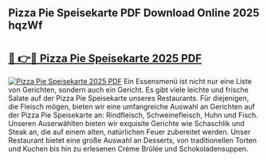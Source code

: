 ## Pizza Pie Speisekarte PDF Download Online 2025 hqzWf

# <h2><a href="http://gc971ks.nevu.top/?p=Pizza+Pie+Speisekarte">🔗 👉🔴 Pizza Pie Speisekarte 2025 PDF</a></h2>

[![Pizza Pie Speisekarte 2025 PDF](https://i.imgur.com/dBaPXMq.png)](http://gc971ks.nevu.top/?p=Pizza+Pie+Speisekarte)
Ein Essensmenü ist nicht nur eine Liste von Gerichten, sondern auch ein Gericht. Es gibt viele leichte und frische Salate auf der Pizza Pie Speisekarte unseres Restaurants. Für diejenigen, die Fleisch mögen, bieten wir eine umfangreiche Auswahl an Gerichten auf der Pizza Pie Speisekarte an: Rindfleisch, Schweinefleisch, Huhn und Fisch. Unseren Auserwählten bieten wir exquisite Gerichte wie Schaschlik und Steak an, die auf einem alten, natürlichen Feuer zubereitet werden. Unser Restaurant bietet eine große Auswahl an Desserts, von traditionellen Torten und Kuchen bis hin zu erlesenen Crème Brûlée und Schokoladensuppen.
